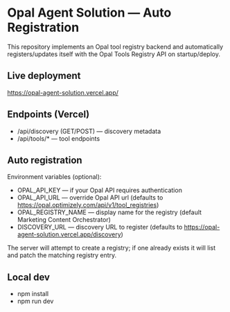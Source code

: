 # Opal Agent Solution — Auto Registration

This repository implements an Opal tool registry backend and automatically registers/updates itself with the Opal Tools Registry API on startup/deploy.

## Live deployment
https://opal-agent-solution.vercel.app/

## Endpoints (Vercel)
- /api/discovery  (GET/POST) — discovery metadata
- /api/tools/* — tool endpoints

## Auto registration
Environment variables (optional):
- OPAL_API_KEY — if your Opal API requires authentication
- OPAL_API_URL — override Opal API url (defaults to https://opal.optimizely.com/api/v1/tool_registries)
- OPAL_REGISTRY_NAME — display name for the registry (default Marketing Content Orchestrator)
- DISCOVERY_URL — discovery URL to register (defaults to https://opal-agent-solution.vercel.app/discovery)

The server will attempt to create a registry; if one already exists it will list and patch the matching registry entry.

## Local dev
- npm install
- npm run dev

